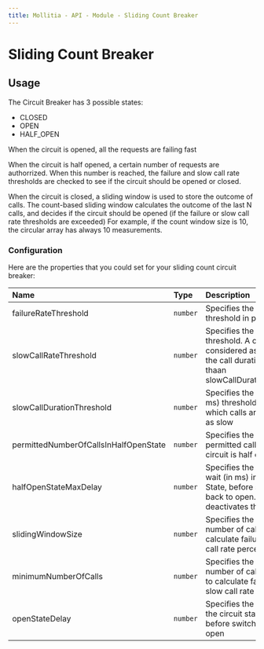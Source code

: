```yaml
---
title: Mollitia - API - Module - Sliding Count Breaker
---
```

# Sliding Count Breaker

<pg-count></pg-count>

## Usage

The Circuit Breaker has 3 possible states:
* CLOSED
* OPEN 
* HALF_OPEN

When the circuit is opened, all the requests are failing fast

When the circuit is half opened, a certain number of requests are authorrized. When this number is reached, the failure and slow call rate thresholds are checked to see if the circuit should be opened or closed.

When the circuit is closed, a sliding window is used to store the outcome of calls. 
The count-based sliding window calculates the outcome of the last N calls, and decides if the circuit should be opened (if the failure or slow call rate thresholds are exceeded)
For example, if the count window size is 10, the circular array has always 10 measurements.

### Configuration

Here are the properties that you could set for your sliding count circuit breaker:

| Name                 | Type                          | Description                                                                             | Default         |
|:---------------------|:------------------------------|:----------------------------------------------------------------------------------------|:----------------|
| failureRateThreshold        | `number`                      | Specifies the failure rate threshold in percentage                     | `50`             |
| slowCallRateThreshold     | `number`                      | Specifies the slow call rate threshold. A call is considered as slow when the call duration is greater thaan slowCallDurationThreshold                              | `100`      |
| slowCallDurationThreshold | `number` | Specifies the duration (in ms) threshold above which calls are considered as slow | `60000 (ms)` |
| permittedNumberOfCallsInHalfOpenState | `number` | Specifies the number of permitted calls when the circuit is half open | `2` |
| halfOpenStateMaxDelay | `number` | Specifies the maximum wait (in ms) in Half Open State, before switching back to open. 0 deactivates this | `0` |
| slidingWindowSize | `number` | Specifies the maximum number of calls used to calculate failure and slow call rate percentages | `10` |
| minimumNumberOfCalls | `number` | Specifies the minimum number of calls rrequused to calculate failure and slow call rate percentages | `10` |
| openStateDelay | `number` | Specifies the time (in ms) the circuit stay opened before switching to half-open | `60000` |